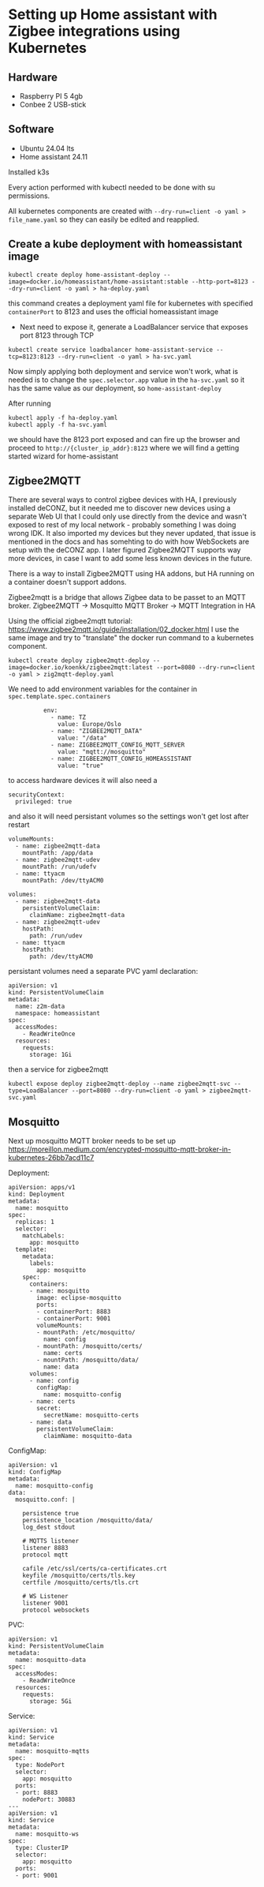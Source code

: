 # Setting up Home assistant with Zigbee integrations using Kubernetes

## Hardware
- Raspberry PI 5 4gb
- Conbee 2 USB-stick

## Software
- Ubuntu 24.04 lts
- Home assistant 24.11

Installed k3s

Every action performed with kubectl needed to be done with su permissions.

All kubernetes components are created with `--dry-run=client -o yaml > file_name.yaml` so they can easily be edited and reapplied.

## Create a kube deployment with homeassistant image
```
kubectl create deploy home-assistant-deploy --image=docker.io/homeassistant/home-assistant:stable --http-port=8123 --dry-run=client -o yaml > ha-deploy.yaml
```
this command creates a deployment yaml file for kubernetes with specified `containerPort` to 8123 and uses the official homeassistant image

- Next need to expose it, generate a LoadBalancer service that exposes port 8123 through TCP
```
kubectl create service loadbalancer home-assistant-service --tcp=8123:8123 --dry-run=client -o yaml > ha-svc.yaml
```

Now simply applying both deployment and service won't work, what is needed is to change the `spec.selector.app` value in the `ha-svc.yaml` so it has the same value as our deployment, so `home-assistant-deploy`

After running 
```
kubectl apply -f ha-deploy.yaml
kubectl apply -f ha-svc.yaml
```
we should have the 8123 port exposed and can fire up the browser and proceed to `http://{cluster_ip_addr}:8123` where we will find a getting started wizard for home-assistant

## Zigbee2MQTT

There are several ways to control zigbee devices with HA, I previously installed deCONZ, but it needed me to discover new devices using a separate Web UI that I could only use directly from the device and wasn't exposed to rest of my local network - probably something I was doing wrong IDK. It also imported my devices but they never updated, that issue is mentioned in the docs and has somehting to do with how WebSockets are setup with the deCONZ app.
I later figured Zigbee2MQTT supports way more devices, in case I want to add some less known devices in the future. 

There is a way to install Zigbee2MQTT using HA addons, but HA running on a container doesn't support addons.

Zigbee2mqtt is a bridge that allows Zigbee data to be passet to an MQTT broker.
Zigbee2MQTT -> Mosquitto MQTT Broker -> MQTT Integration in HA

Using the official zigbee2mqtt tutorial: https://www.zigbee2mqtt.io/guide/installation/02_docker.html
I use the same image and try to "translate" the docker run command to a kubernetes component.
```
kubectl create deploy zigbee2mqtt-deploy --image=docker.io/koenkk/zigbee2mqtt:latest --port=8080 --dry-run=client -o yaml > zig2mqtt-deploy.yaml
```

We need to add environment variables for the container in `spec.template.spec.containers`
```
          env:
            - name: TZ
              value: Europe/Oslo
            - name: "ZIGBEE2MQTT_DATA"
              value: "/data"
            - name: ZIGBEE2MQTT_CONFIG_MQTT_SERVER
              value: "mqtt://mosquitto"
            - name: ZIGBEE2MQTT_CONFIG_HOMEASSISTANT
              value: "true"
```

to access hardware devices it will also need a
```
securityContext:
  privileged: true
```

and also it will need persistant volumes so the settings won't get lost after restart
```
volumeMounts:
  - name: zigbee2mqtt-data
    mountPath: /app/data
  - name: zigbee2mqtt-udev
    mountPath: /run/udefv
  - name: ttyacm
    mountPath: /dev/ttyACM0

```

```
volumes:
  - name: zigbee2mqtt-data
    persistentVolumeClaim:
      claimName: zigbee2mqtt-data
  - name: zigbee2mqtt-udev
    hostPath:
      path: /run/udev
  - name: ttyacm
    hostPath:
      path: /dev/ttyACM0
```

persistant volumes need a separate PVC yaml declaration:
```
apiVersion: v1
kind: PersistentVolumeClaim
metadata:
  name: z2m-data
  namespace: homeassistant
spec:
  accessModes:
    - ReadWriteOnce
  resources:
    requests:
      storage: 1Gi
```

then a service for zigbee2mqtt
```
kubectl expose deploy zigbee2mqtt-deploy --name zigbee2mqtt-svc --type=LoadBalancer --port=8080 --dry-run=client -o yaml > zigbee2mqtt-svc.yaml
```

## Mosquitto
Next up mosquitto MQTT broker needs to be set up https://moreillon.medium.com/encrypted-mosquitto-mqtt-broker-in-kubernetes-26bb7acd11c7

Deployment:
```
apiVersion: apps/v1
kind: Deployment
metadata:
  name: mosquitto
spec:
  replicas: 1
  selector:
    matchLabels:
      app: mosquitto
  template:
    metadata:
      labels:
        app: mosquitto
    spec:
      containers:
      - name: mosquitto
        image: eclipse-mosquitto
        ports:
        - containerPort: 8883
        - containerPort: 9001
        volumeMounts:
        - mountPath: /etc/mosquitto/
          name: config
        - mountPath: /mosquitto/certs/
          name: certs
        - mountPath: /mosquitto/data/
          name: data
      volumes:
      - name: config
        configMap:
          name: mosquitto-config
      - name: certs
        secret:
          secretName: mosquitto-certs
      - name: data
        persistentVolumeClaim:
          claimName: mosquitto-data

```
ConfigMap:
```
apiVersion: v1
kind: ConfigMap
metadata:
  name: mosquitto-config
data:
  mosquitto.conf: |

    persistence true
    persistence_location /mosquitto/data/
    log_dest stdout
    
    # MQTTS listener
    listener 8883
    protocol mqtt

    cafile /etc/ssl/certs/ca-certificates.crt
    keyfile /mosquitto/certs/tls.key
    certfile /mosquitto/certs/tls.crt

    # WS Listener
    listener 9001
    protocol websockets

```

PVC:
```
apiVersion: v1
kind: PersistentVolumeClaim
metadata:
  name: mosquitto-data
spec:
  accessModes:
    - ReadWriteOnce
  resources:
    requests:
      storage: 5Gi

```
Service:
```
apiVersion: v1
kind: Service
metadata:
  name: mosquitto-mqtts
spec:
  type: NodePort
  selector:
    app: mosquitto
  ports:
  - port: 8883
    nodePort: 30883
---
apiVersion: v1
kind: Service
metadata:
  name: mosquitto-ws
spec:
  type: ClusterIP
  selector:
    app: mosquitto
  ports:
  - port: 9001
```
